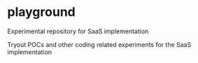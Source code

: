 # playground
Experimental repository for SaaS implementation

Tryout POCs and other coding related experiments for the SaaS implementation
